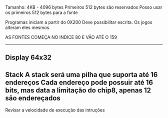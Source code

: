 Tamanho: 4KB - 4096 bytes
Primeiros 512 bytes são reservados
Posso usar os primeiros 512 bytes para a fonte

Programas iniciam a partir do 0X200
Deve possibilitar escrita. Os jogos alteram eles mesmos


AS FONTES COMEÇA NO INDICE 80 E VÃO ATÉ O 159

---------------------------------------------------------
Display
64x32
---------------------------------------------------------
Stack
A stack será uma pilha que suporta até 16 endereços
Cada endereço pode possuir até 16 bits, mas data a limitação do chip8, apenas 12 são endereçados
---------------------------------------------------------
Revisar a velocidade de execução das intruções